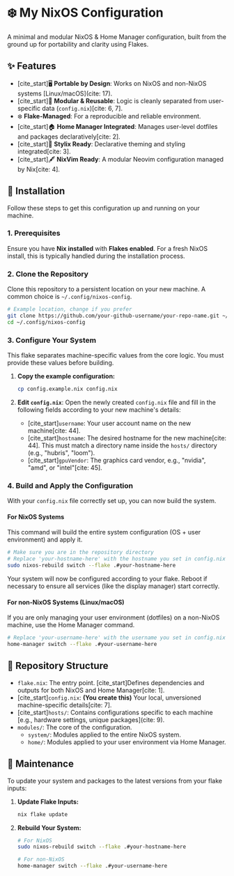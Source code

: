 # ❄️ My NixOS Configuration

A minimal and modular NixOS & Home Manager configuration, built from the ground up for portability and clarity using Flakes.

## ✨ Features

- [cite\_start]🖥️ **Portable by Design**: Works on NixOS and non-NixOS systems [Linux/macOS](cite: 17).
- [cite\_start]🧩 **Modular & Reusable**: Logic is cleanly separated from user-specific data (`config.nix`)[cite: 6, 7].
- ❄️ **Flake-Managed**: For a reproducible and reliable environment.
- [cite\_start]🏠 **Home Manager Integrated**: Manages user-level dotfiles and packages declaratively[cite: 2].
- [cite\_start]🎨 **Stylix Ready**: Declarative theming and styling integrated[cite: 3].
- [cite\_start]🖋️ **NixVim Ready**: A modular Neovim configuration managed by Nix[cite: 4].

## 🚀 Installation

Follow these steps to get this configuration up and running on your machine.

### 1\. Prerequisites

Ensure you have **Nix installed** with **Flakes enabled**. For a fresh NixOS install, this is typically handled during the installation process.

### 2\. Clone the Repository

Clone this repository to a persistent location on your new machine. A common choice is `~/.config/nixos-config`.

```bash
# Example location, change if you prefer
git clone https://github.com/your-github-username/your-repo-name.git ~/.config/nixos-config
cd ~/.config/nixos-config
```

### 3\. Configure Your System

This flake separates machine-specific values from the core logic. You must provide these values before building.

1. **Copy the example configuration:**

    ```bash
    cp config.example.nix config.nix
    ```

2. **Edit `config.nix`**: Open the newly created `config.nix` file and fill in the following fields according to your new machine's details:

      - [cite\_start]`username`: Your user account name on the new machine[cite: 44].
      - [cite\_start]`hostname`: The desired hostname for the new machine[cite: 44]. This must match a directory name inside the `hosts/` directory (e.g., "hubris", "loom").
      - [cite\_start]`gpuVendor`: The graphics card vendor, e.g., "nvidia", "amd", or "intel"[cite: 45].

### 4\. Build and Apply the Configuration

With your `config.nix` file correctly set up, you can now build the system.

#### For NixOS Systems

This command will build the entire system configuration (OS + user environment) and apply it.

```bash
# Make sure you are in the repository directory
# Replace 'your-hostname-here' with the hostname you set in config.nix
sudo nixos-rebuild switch --flake .#your-hostname-here
```

Your system will now be configured according to your flake. Reboot if necessary to ensure all services (like the display manager) start correctly.

#### For non-NixOS Systems (Linux/macOS)

If you are only managing your user environment (dotfiles) on a non-NixOS machine, use the Home Manager command.

```bash
# Replace 'your-username-here' with the username you set in config.nix
home-manager switch --flake .#your-username-here
```

## 📂 Repository Structure

- `flake.nix`: The entry point. [cite\_start]Defines dependencies and outputs for both NixOS and Home Manager[cite: 1].
- [cite\_start]`config.nix`: **(You create this)** Your local, unversioned machine-specific details[cite: 7].
- [cite\_start]`hosts/`: Contains configurations specific to each machine [e.g., hardware settings, unique packages](cite: 9).
- `modules/`: The core of the configuration.
  - `system/`: Modules applied to the entire NixOS system.
  - `home/`: Modules applied to your user environment via Home Manager.

## 🔄 Maintenance

To update your system and packages to the latest versions from your flake inputs:

1. **Update Flake Inputs:**

    ```bash
    nix flake update
    ```

2. **Rebuild Your System:**

    ```bash
    # For NixOS
    sudo nixos-rebuild switch --flake .#your-hostname-here

    # For non-NixOS
    home-manager switch --flake .#your-username-here
    ```
